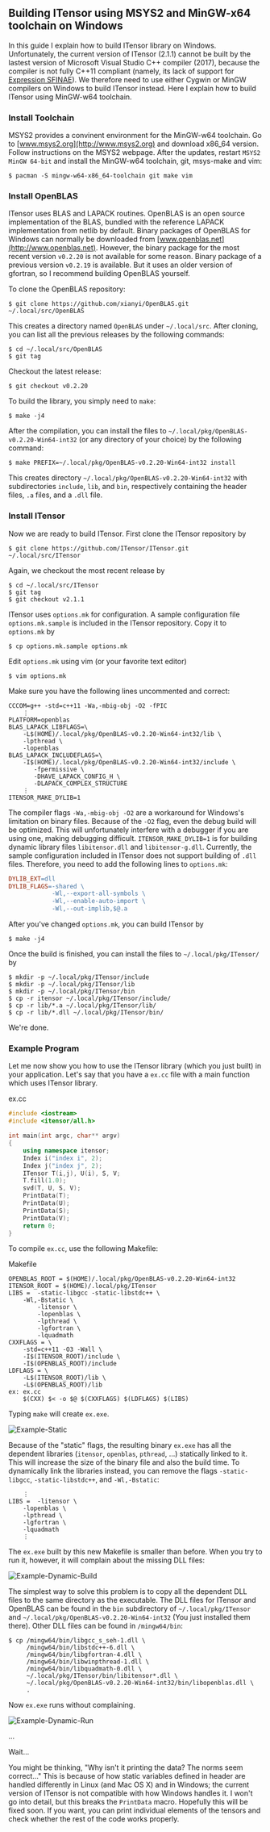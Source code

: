 ## Building ITensor using MSYS2 and MinGW-x64 toolchain on Windows

In this guide I explain how to build ITensor library on Windows. Unfortunately, the current version of ITensor (2.1.1) cannot be built by the lastest version of Microsoft Visual Studio C++ compiler (2017), because the compiler is not fully C++11 compliant (namely, its lack of support for [Expression SFINAE](http://en.cppreference.com/w/cpp/language/sfinae)). We therefore need to use either Cygwin or MinGW compilers on Windows to build ITensor instead. Here I explain how to build ITensor using MinGW-w64 toolchain.


### Install Toolchain

MSYS2 provides a convinent environment for the MinGW-w64 toolchain. Go to [www.msys2.org](http://www.msys2.org) and download x86_64 version. Follow instructions on the MSYS2 webpage. After the updates, restart `MSYS2 MinGW 64-bit` and install the MinGW-w64 toolchain, git, msys-make and vim:
```
$ pacman -S mingw-w64-x86_64-toolchain git make vim
```

### Install OpenBLAS

ITensor uses BLAS and LAPACK routines. OpenBLAS is an open source implementation of the BLAS, bundled with the reference LAPACK implementation from netlib by default. Binary packages of OpenBLAS for Windows can normally be downloaded from [www.openblas.net](http://www.openblas.net). However, the binary package for the most recent version `v0.2.20` is not available for some reason. Binary package of a previous version `v0.2.19` is available. But it uses an older version of gfortran, so I recommend building OpenBLAS yourself.

To clone the OpenBLAS repository:
```
$ git clone https://github.com/xianyi/OpenBLAS.git ~/.local/src/OpenBLAS
```
This creates a directory named `OpenBLAS` under `~/.local/src`. After cloning, you can list all the previous releases by the following commands: 
```
$ cd ~/.local/src/OpenBLAS
$ git tag
```
Checkout the latest release:
```
$ git checkout v0.2.20
```
To build the library, you simply need to `make`:
```
$ make -j4
```
After the compilation, you can install the files to `~/.local/pkg/OpenBLAS-v0.2.20-Win64-int32` (or any directory of your choice) by the following command:
```
$ make PREFIX=~/.local/pkg/OpenBLAS-v0.2.20-Win64-int32 install
```
This creates directory `~/.local/pkg/OpenBLAS-v0.2.20-Win64-int32` with subdirectories `include`, `lib`, and `bin`, respectively containing the header files, `.a` files, and a `.dll` file.

### Install ITensor

Now we are ready to build ITensor. First clone the ITensor repository by
```
$ git clone https://github.com/ITensor/ITensor.git ~/.local/src/ITensor
```
Again, we checkout the most recent release by
```
$ cd ~/.local/src/ITensor
$ git tag
$ git checkout v2.1.1
```
ITensor uses `options.mk` for configuration. A sample configuration file `options.mk.sample` is included in the ITensor repository. Copy it to `options.mk` by
```
$ cp options.mk.sample options.mk
```
Edit `options.mk` using vim (or your favorite text editor)
```
$ vim options.mk
```
Make sure you have the following lines uncommented and correct:
```make
CCCOM=g++ -std=c++11 -Wa,-mbig-obj -O2 -fPIC
    ⋮
PLATFORM=openblas
BLAS_LAPACK_LIBFLAGS=\
	-L$(HOME)/.local/pkg/OpenBLAS-v0.2.20-Win64-int32/lib \
	-lpthread \
	-lopenblas
BLAS_LAPACK_INCLUDEFLAGS=\
	-I$(HOME)/.local/pkg/OpenBLAS-v0.2.20-Win64-int32/include \
       -fpermissive \
       -DHAVE_LAPACK_CONFIG_H \
       -DLAPACK_COMPLEX_STRUCTURE
    ⋮
ITENSOR_MAKE_DYLIB=1
```
The compiler flags `-Wa,-mbig-obj -O2` are a workaround for Windows's limitation on binary files. Because of the `-O2` flag, even the debug build will be optimized. This will unfortunately interfere with a debugger if you are using one, making debugging difficult. `ITENSOR_MAKE_DYLIB=1` is for building dynamic library files `libitensor.dll` and `libitensor-g.dll`. Currently, the sample configuration included in ITensor does not support building of `.dll` files. Therefore, you need to add the following lines to `options.mk`:
```Makefile
DYLIB_EXT=dll
DYLIB_FLAGS=-shared \
            -Wl,--export-all-symbols \
            -Wl,--enable-auto-import \
            -Wl,--out-implib,$@.a
```

After you've changed `options.mk`, you can build ITensor by
```
$ make -j4
```
Once the build is finished, you can install the files to `~/.local/pkg/ITensor/` by
```
$ mkdir -p ~/.local/pkg/ITensor/include
$ mkdir -p ~/.local/pkg/ITensor/lib
$ mkdir -p ~/.local/pkg/ITensor/bin
$ cp -r itensor ~/.local/pkg/ITensor/include/
$ cp -r lib/*.a ~/.local/pkg/ITensor/lib/
$ cp -r lib/*.dll ~/.local/pkg/ITensor/bin/
```
We're done.


### Example Program

Let me now show you how to use the ITensor library (which you just built) in your application. Let's say that you have a `ex.cc` file with a main function which uses ITensor library.

ex.cc
```c++
#include <iostream>
#include <itensor/all.h>

int main(int argc, char** argv)
{
    using namespace itensor;
    Index i("index i", 2);
    Index j("index j", 2);
    ITensor T(i,j), U(i), S, V;
    T.fill(1.0);
    svd(T, U, S, V);
    PrintData(T);
    PrintData(U);
    PrintData(S);
    PrintData(V);
    return 0;
}
```

To compile `ex.cc`, use the following Makefile:

Makefile
```make
OPENBLAS_ROOT = $(HOME)/.local/pkg/OpenBLAS-v0.2.20-Win64-int32
ITENSOR_ROOT = $(HOME)/.local/pkg/ITensor
LIBS = 	-static-libgcc -static-libstdc++ \
	-Wl,-Bstatic \
		-litensor \
		-lopenblas \
		-lpthread \
		-lgfortran \
		-lquadmath
CXXFLAGS = \
	-std=c++11 -O3 -Wall \
	-I$(ITENSOR_ROOT)/include \
	-I$(OPENBLAS_ROOT)/include
LDFLAGS = \
	-L$(ITENSOR_ROOT)/lib \
	-L$(OPENBLAS_ROOT)/lib
ex: ex.cc
	$(CXX) $< -o $@ $(CXXFLAGS) $(LDFLAGS) $(LIBS)
```

Typing `make` will create `ex.exe`.

![Example-Static](example_static_build_run.png)

Because of the "static" flags, the resulting binary `ex.exe` has all the dependent libraries (`itensor`, `openblas`, `pthread`, ...) statically linked to it. This will increase the size of the binary file and also the build time. To dynamically link the libraries instead, you can remove the flags `-static-libgcc`, `-static-libstdc++`, and `-Wl,-Bstatic`:
```make
    ⋮
LIBS = 	-litensor \
	-lopenblas \
	-lpthread \
	-lgfortran \
	-lquadmath
    ⋮
```
The `ex.exe` built by this new Makefile is smaller than before. When you try to run it, however, it will complain about the missing DLL files:

![Example-Dynamic-Build](example_dynamic_build.png)

The simplest way to solve this problem is to copy all the dependent DLL files to the same directory as the executable. The DLL files for ITensor and OpenBLAS can be found in the `bin` subdirectory of `~/.local/pkg/ITensor` and `~/.local/pkg/OpenBLAS-v0.2.20-Win64-int32` (You just installed them there). Other DLL files can be found in `/mingw64/bin`:

```
$ cp /mingw64/bin/libgcc_s_seh-1.dll \
     /mingw64/bin/libstdc++-6.dll \
     /mingw64/bin/libgfortran-4.dll \
     /mingw64/bin/libwinpthread-1.dll \
     /mingw64/bin/libquadmath-0.dll \
     ~/.local/pkg/ITensor/bin/libitensor*.dll \
     ~/.local/pkg/OpenBLAS-v0.2.20-Win64-int32/bin/libopenblas.dll \
     .
```

Now `ex.exe` runs without complaining.

![Example-Dynamic-Run](example_dynamic_run.png)

...

Wait...

You might be thinking, "Why isn't it printing the data? The norms seem correct..." This is because of how static variables defined in header are handled differently in Linux (and Mac OS X) and in Windows; the current version of ITensor is not compatible with how Windows handles it. I won't go into detail, but this breaks the `PrintData` macro. Hopefully this will be fixed soon. If you want, you can print individual elements of the tensors and check whether the rest of the code works properly.
